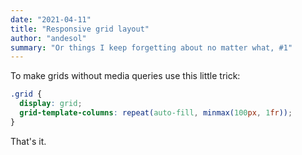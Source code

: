 ```yaml
---
date: "2021-04-11"
title: "Responsive grid layout"
author: "andesol"
summary: "Or things I keep forgetting about no matter what, #1"
---
```


To make grids without media queries use this little trick:

```css
.grid {
  display: grid;
  grid-template-columns: repeat(auto-fill, minmax(100px, 1fr));
}
```

That's it.
